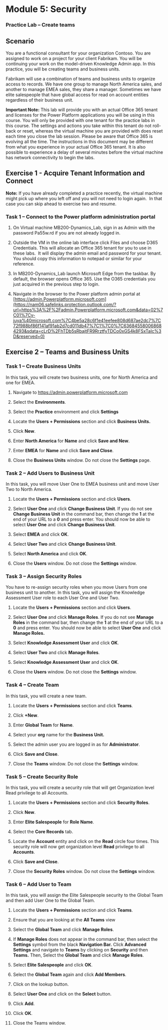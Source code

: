 Module 5: Security
==================
### Practice Lab – Create teams

Scenario
--------

You are a functional consultant for your organization Contoso. You are assigned
to work on a project for your client Fabrikam. You will be continuing your work
on the model-driven Knowledge Admin app. In this practice, you will be creating
teams and business units.

Fabrikam will use a combination of teams and business units to organize access
to records. We have one group to manage North America sales, and another to
manage EMEA sales, they share a manager. Sometimes we have elite salespeople
that have global access for read on account entities regardless of their
business unit.

**Important Note:** This lab will provide you with an actual Office 365 tenant
and licenses for the Power Platform applications you will be using in this
course. You will only be provided with one tenant for the practice labs in this
course. The settings and actions you take within this tenant do not roll-back or
reset, whereas the virtual machine you are provided with does reset each time
you close the lab session. Please be aware that Office 365 is evolving all the time. The
instructions in this document may be different from what you experience in your
actual Office 365 tenant. It is also possible to experience a delay of several
minutes before the virtual machine has network connectivity to begin the labs.

Exercise 1 - Acquire Tenant Information and Connect
---------------------------------------------------

**Note:** If you have already completed a practice recently, the virtual machine
might pick up where you left off and you will not need to login again.  In that
case you can skip ahead to exercise two and resume.

### Task 1 – Connect to the Power platform administration portal

1.  On Virtual machine MB200-Dynamics_Lab, sign in as Admin with the password
    Pa55w.rd if you are not already logged in.

2.  Outside the VM in the online lab interface click Files and choose D365
    Credentials. This will allocate an Office 365 tenant for you to use in these
    labs.  It will display the admin email and password for your tenant.  You
    should copy this information to notepad or similar for your reference.

3.  In MB200-Dynamics_Lab launch Microsoft Edge from the taskbar. By default,
    the browser opens Office 365. Use the O365 credentials you just acquired in
    the previous step to login.

4.  Navigate in the browser to the Power platform admin portal at
    [https://admin.Powerplatform.microsoft.com](https://nam06.safelinks.protection.outlook.com/?url=https%3A%2F%2Fadmin.Powerplatform.microsoft.com&data=02%7C01%7Cv-juya%40microsoft.com%7C4be5a28c6f1e41eefee808d687ae2dc7%7C72f988bf86f141af91ab2d7cd011db47%7C1%7C0%7C636845580068684293&sdata=cLrD%2FhTDb5sRbajtFR9RrztfyTDCo0xGS4k8FSxTaIc%3D&reserved=0)

Exercise 2 – Teams and Business Units
-------------------------------------

### Task 1 – Create Business Units

In this task, you will create two business units, one for North America and one
for EMEA.

1.  Navigate to <https://admin.powerplatform.microsoft.com>

2.  Select the **Environments**.

3.  Select the **Practice** environment and click **Settings**

4.  Locate the **Users + Permissions** section and click **Business Units.**

5.  Click **New**.

6.  Enter **North America** for **Name** and click **Save and New**.

7.  Enter **EMEA** for **Name** and click **Save and Close**.

8.  Close the **Business Units** window. Do not close the **Settings** page.

### Task 2 – Add Users to Business Unit

In this task, you will move User One to EMEA business unit and move User Two to
North America.

1.  Locate the **Users + Permissions** section and click **Users**.

2.  Select **User One** and click **Change Business Unit**. If you do not see
    **Change Business Unit** in the command bar, then change the **1** at the
    end of your URL to a **0** and press enter. You should now be able to select
    **User One** and click **Change Business Unit**.

3.  Select **EMEA** and click **OK**.

4.  Select **User Two** and click **Change Business Unit**.

5.  Select **North America** and click **OK**.

6.  Close the **Users** window. Do not close the **Settings** window.

### Task 3 – Assign Security Roles

You have to re-assign security roles when you move Users from one business unit
to another. In this task, you will assign the Knowledge Assessment User role to
each User One and User Two.

1.  Locate the **Users + Permissions** section and click **Users**.

2.  Select **User One** and click **Manage Roles**. If you do not see **Manage
    Roles** in the command bar, then change the **1** at the end of your URL to
    a **0** and press enter. You should now be able to select **User One** and
    click **Manage Roles.**

3.  Select **Knowledge Assessment User** and click **OK**.

4.  Select **User Two** and click **Manage Roles**.

5.  Select **Knowledge Assessment User** and click **OK**.

6.  Close the **Users** window. Do not close the **Settings** window.

### Task 4 – Create Team

In this task, you will create a new team.

1.  Locate the **Users + Permissions** section and click **Teams**.

2.  Click **+New**.

3.  Enter **Global Team** for **Name**.

4.  Select your **org** name for the **Business Unit.**

5.  Select the admin user you are logged in as for **Administrator**.

6.  Click **Save and Close**.

7.  Close the **Teams** window. Do not close the **Settings** window.

### Task 5 – Create Security Role

In this task, you will create a security role that will get Organization level
Read privilege to all Accounts.

1.  Locate the **Users + Permissions** section and click **Security Roles**.

2.  Click **New**.

3.  Enter **Elite Salespeople** for **Role Name**.

4.  Select the **Core Records** tab.

5.  Locate the **Account** entity and click on the **Read** circle four times.
    This security role will now get organization level **Read** privilege to all
    **Accounts**.

6.  Click **Save and Close**.

7.  Close the **Security Roles** window. Do not close the **Settings** window.

### Task 6 – Add User to Team

In this task, you will assign the Elite Salespeople security to the Global Team
and then add User One to the Global Team.

1.  Locate the **Users + Permissions** section and click **Teams**.

2.  Ensure that you are looking at the **All Teams** view

3.  Select the **Global Team** and click **Manage Roles**.

4.  If **Manage Roles** does not appear in the command bar, then select the
    **Settings** symbol from the black **Navigation Bar.** Click **Advanced
    Settings** and navigate to **Teams** by clicking on **Security** and then
    **Teams.** Then, Select the **Global Team** and click **Manage Roles**.

5.  Select **Elite Salespeople** and click **OK**.

6.  Select the **Global Team** again and click **Add Members**.

7.  Click on the lookup button.

8.  Select **User One** and click on the **Select** button.

9.  Click **Add**.

10. Click **OK**.

11. Close the Teams window.
